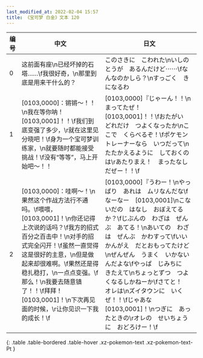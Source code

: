 ```yaml
---
last_modified_at: 2022-02-04 15:57
title: 《宝可梦 白金》文本 120
---
```

| 编号 | 中文 | 日文 |
| ---- | ---- | ---- |
| 0 | 这前面有座\n已经坏掉的石塔……\f我很好奇，\n那里到底是用来干什么的？ | このさきに　こわれた\nいしのとうが　あるんだけど⋯⋯\fなんなのかしら？\nすっごく　きになるわ |
| 1 | [0103,0000]：锵锵～！！\n我在等你呐！[0103,0001]！！\f我们到底变强了多少，\r就在这里见分晓吧！\f身为一个宝可梦训练家，\n就要随时都能接受挑战！\f没有“等等”，马上开始吧～！！ | [0103,0000]『じゃーん！！\nまってたぜ！　[0103,0001]！！\fおたがい　どれだけ　つよくなったか\nここで　くらべるぞ！\fポケモントレーナーなら　いつだって\nたたかえるように　しておくのは\rあたりまえ！　まったなし　だぜー！！\f |
| 2 | [0103,0000]：哇啊～！\n果然这个作战方法行不通吗。\f喂喂，[0103,0001]！\n你还记得上次说的话吗？\f我方的招式百分之百击中！\n对手的招式完全闪开！\f虽然一直觉得这是很好的主意，\n但是做起来却很难啊。\f果然还是得稳扎稳打，\n一点点变强。\f那么！\n我要去随意镇了！！\f拜拜！[0103,0001]！\n下次再见面的时候，\r让你见识一下我的成长！\f | [0103,0000]『うわー！\nやっぱり　あれは　ムリなんだな\fなーなー　[0103,0001]\nこないだの　はなし　おぼえてるか？\fじぶんの　わざは　ぜんぶ　あてる！\nあいての　わざは　ぜんぶ　かわすって\fいい　かんがえ　だとおもってたけど\nぜんぜん　うまく　いかないんだよな\fやっぱ　じみちに　きたえて\nちょっとずつ　つよくなるしかねーか\fさてと！　オレは\nズイタウンに　いくぜ！！\fじゃあな　[0103,0001]！\nつぎに　あったときの\rオレの　せいちょうに　おどろけー！\f |
{: .table .table-bordered .table-hover .xz-pokemon-text .xz-pokemon-text-Pt }